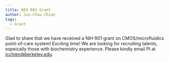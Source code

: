 ```yaml
---
title: NIH R01 Grant
author: Jun-Chau Chien
tags:    
  - Grant 
---
```

Glad to share that we have received a NIH R01 grant on CMOS/microfluidics point-of-care system! Exciting time! We are looking for recruiting talents, espeically those with biochemistry experience. Please kindly email PI at jcchien@berkeley.edu.
